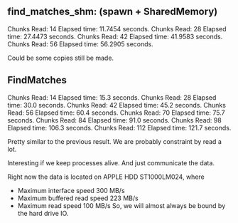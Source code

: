 

## find_matches_shm: (spawn + SharedMemory)

Chunks Read: 14 Elapsed time: 11.7454 seconds.
Chunks Read: 28 Elapsed time: 27.4473 seconds.
Chunks Read: 42 Elapsed time: 41.9583 seconds.
Chunks Read: 56 Elapsed time: 56.2905 seconds.

Could be some copies still be made.

## FindMatches

Chunks Read: 14 Elapsed time: 15.3 seconds.
Chunks Read: 28 Elapsed time: 30.0 seconds.
Chunks Read: 42 Elapsed time: 45.2 seconds.
Chunks Read: 56 Elapsed time: 60.4 seconds.
Chunks Read: 70 Elapsed time: 75.7 seconds.
Chunks Read: 84 Elapsed time: 91.0 seconds.
Chunks Read: 98 Elapsed time: 106.3 seconds.
Chunks Read: 112 Elapsed time: 121.7 seconds.

Pretty similar to the previous result. We are probably constraint by read a lot.


Interesting if we keep processes alive. And just communicate the data.

Right now the data is located on APPLE HDD ST1000LM024, where
* Maximum interface speed 300 MB/s
* Maximum buffered read speed 223 MB/s
* Maximum read speed 100 MB/s 
So, we will almost always be bound by the hard drive IO.